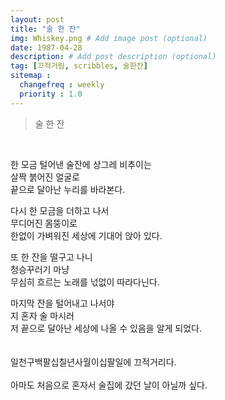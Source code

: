 ```yaml
---
layout: post
title: "술 한 잔"
img: Whiskey.png # Add image post (optional)
date: 1987-04-28
description: # Add post description (optional)
tag: [끄적거림, scribbles, 술한잔]
sitemap :
  changefreq : weekly
  priority : 1.0
---
```

> 술 한 잔
<br/>   
   
한 모금 털어낸 술잔에 상그레 비추이는<br/>
살짝 붉어진 얼굴로<br/>
끝으로 달아난 누리를 바라본다.
   
다시 한 모금을 더하고 나서<br/>
무디어진 몸뚱이로<br/>
한없이 가벼워진 세상에 기대어 앉아 있다.
   
또 한 잔을 떨구고 나니<br/>
청승꾸러기 마냥<br/>
무심히 흐르는 노래를 넋없이 따라다닌다.
   
마지막 잔을 털어내고 나서야<br/>
지 혼자 술 마시러<br/>
저 끝으로 달아난 세상에 나올 수 있음을 알게 되었다.
<br/><br/><br/>
일천구백팔십칠년사월이십팔일에 끄적거리다.
<br/><br/>
아마도 처음으로 혼자서 술집에 갔던 날이 아닐까 싶다. 
